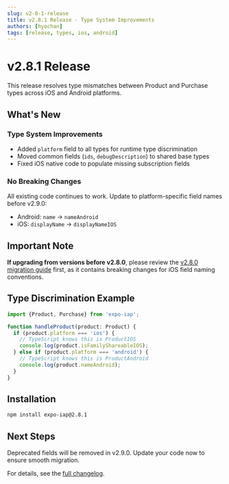 ```yaml
---
slug: v2-8-1-release
title: v2.8.1 Release - Type System Improvements
authors: [hyochan]
tags: [release, types, ios, android]
---
```


# v2.8.1 Release

This release resolves type mismatches between Product and Purchase types across iOS and Android platforms.

## What's New

### Type System Improvements

- Added `platform` field to all types for runtime type discrimination
- Moved common fields (`ids`, `debugDescription`) to shared base types
- Fixed iOS native code to populate missing subscription fields

### No Breaking Changes

All existing code continues to work. Update to platform-specific field names before v2.9.0:

- Android: `name` → `nameAndroid`
- iOS: `displayName` → `displayNameIOS`

## Important Note

**If upgrading from versions before v2.8.0**, please review the [v2.8.0 migration guide](https://expo-iap.hyo.dev/blog/v2-8-0-migration-guide) first, as it contains breaking changes for iOS field naming conventions.

## Type Discrimination Example

```typescript
import {Product, Purchase} from 'expo-iap';

function handleProduct(product: Product) {
  if (product.platform === 'ios') {
    // TypeScript knows this is ProductIOS
    console.log(product.isFamilyShareableIOS);
  } else if (product.platform === 'android') {
    // TypeScript knows this is ProductAndroid
    console.log(product.nameAndroid);
  }
}
```

## Installation

```bash
npm install expo-iap@2.8.1
```

## Next Steps

Deprecated fields will be removed in v2.9.0. Update your code now to ensure smooth migration.

For details, see the [full changelog](https://github.com/hyochan/expo-iap/blob/main/CHANGELOG.md).
